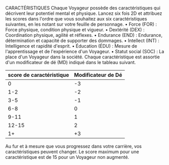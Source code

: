 CARACTÉRISTIQUES
Chaque Voyageur possède des caractéristiques qui décrivent leur potentiel mental et physique.
Lancez six fois 2D et attribuez les scores dans l'ordre que vous souhaitez aux six caractéristiques suivantes, en les notant sur votre feuille de personnage.
• Force (FOR) : Force physique, condition physique et vigueur.
• Dextérité (DEX) : Coordination physique, agilité et réflexes.
• Endurance (END) : Endurance, détermination et capacité de supporter des dommages.
• Intellect (INT) : Intelligence et rapidité d'esprit.
• Éducation (ÉDU) : Mesure de l'apprentissage et de l'expérience d'un Voyageur.
• Statut social (SOC) : La place d'un Voyageur dans la société.
Chaque caractéristique est assortie d'un modificateur de dé (MD) indiqué dans le tableau suivant.

|score de caractéristique|Modificateur de Dé|
|---|---|
|0 |-3|
|1-2|-2|
|3-5|-1|
|6-8|0|
|9-11|1|
|12-15|2|
|1+|+3|

Au fur et à mesure que vous progressez dans votre carrière, vos caractéristiques peuvent changer. Le score maximum pour une caractéristique est de 15 pour un
Voyageur non augmenté.